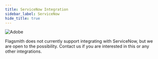 ```yaml
---
title: ServiceNow Integration
sidebar_label: ServiceNow
hide_title: true
---
```


![Adobe](/img/integrations/servicenow/servicenow-logo.svg)

Flagsmith does not currently support integrating with ServiceNow, but we are open to the possibility.
<a class="open-chat" data-crisp-chat-message="Hello, I'm interested in integrating with ServiceNow.">Contact us</a> if
you are interested in this or any other integrations.
